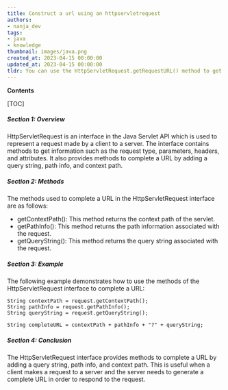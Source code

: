 ```yaml
---
title: Construct a url using an httpservletrequest
authors:
- nanja_dev
tags:
- java
- knowledge
thumbnail: images/java.png
created_at: 2023-04-15 00:00:00
updated_at: 2023-04-15 00:00:00
tldr: You can use the HttpServletRequest.getRequestURL() method to get the complete URL in Java.
---
```


**Contents**

[TOC]

##### Section 1: Overview
HttpServletRequest is an interface in the Java Servlet API which is used to represent a request made by a client to a server. The interface contains methods to get information such as the request type, parameters, headers, and attributes. It also provides methods to complete a URL by adding a query string, path info, and context path. 

##### Section 2: Methods
The methods used to complete a URL in the HttpServletRequest interface are as follows: 
- getContextPath(): This method returns the context path of the servlet. 
- getPathInfo(): This method returns the path information associated with the request. 
- getQueryString(): This method returns the query string associated with the request. 

##### Section 3: Example
The following example demonstrates how to use the methods of the HttpServletRequest interface to complete a URL: 
```
String contextPath = request.getContextPath();
String pathInfo = request.getPathInfo();
String queryString = request.getQueryString();

String completeURL = contextPath + pathInfo + "?" + queryString;
```

##### Section 4: Conclusion
The HttpServletRequest interface provides methods to complete a URL by adding a query string, path info, and context path. This is useful when a client makes a request to a server and the server needs to generate a complete URL in order to respond to the request.
